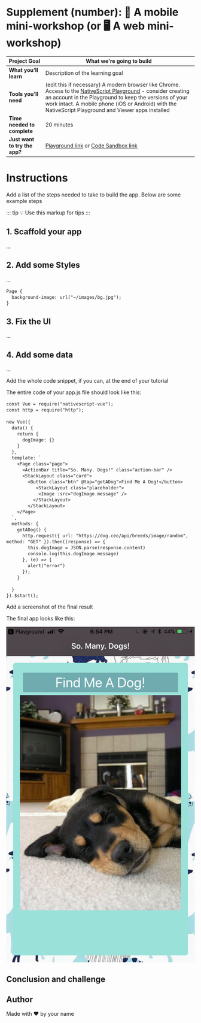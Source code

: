 # Supplement (number): 📱 A mobile mini-workshop (or 🖥️ A web mini-workshop)

| **Project Goal**            | What we're going to build                                                                                                                                   |
| --------------------------- | ------------------------------------------------------------------------------------------------------------------------------------------------------------------------------------------------ |
| **What you’ll learn**       | Description of the learning goal                                                                                             |
| **Tools you’ll need**       | (edit this if necessary) A modern browser like Chrome. Access to the [NativeScript Playground](http://play.nativescript.org) - consider creating an account in the Playground to keep the versions of your work intact. A mobile phone (iOS or Android) with the NativeScript Playground and Viewer apps installed |
| **Time needed to complete** | 20 minutes  
| **Just want to try the app?** | [Playground link](https://play.nativescript.org/) or [Code Sandbox link](https://codesandbox.io)                                                                          

# Instructions

Add a list of the steps needed to take to build the app. Below are some example steps

::: tip 💡
Use this markup for tips
:::

## 1. Scaffold your app

...

## 2. Add some Styles

...

```
Page {
  background-image: url("~/images/bg.jpg");
}
```
## 3. Fix the UI

...

## 4. Add some data

...

Add the whole code snippet, if you can, at the end of your tutorial

The entire code of your app.js file should look like this:

```
const Vue = require("nativescript-vue");
const http = require("http");

new Vue({
  data() {
    return {
      dogImage: {}
    }
  },
  template: `
    <Page class="page">
      <ActionBar title="So. Many. Dogs!" class="action-bar" />
      <StackLayout class="card">
        <Button class="btn" @tap="getADog">Find Me A Dog!</button>
           <StackLayout class="placeholder">
            <Image :src="dogImage.message" />
          </StackLayout>
        </StackLayout>
    </Page>
  `,
  methods: {
    getADog() {
      http.request({ url: "https://dog.ceo/api/breeds/image/random", method: "GET" }).then((response) => {
        this.dogImage = JSON.parse(response.content)
        console.log(this.dogImage.message)
      }, (e) => {
        alert("error")
      });
    }

  }
}).$start();
```

Add a screenshot of the final result 

The final app looks like this:

![final app](./images/playground3.png)

## Conclusion and challenge

## Author

Made with ❤️ by your name






                                                            
